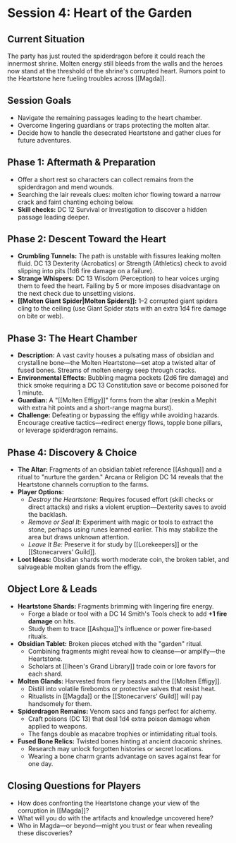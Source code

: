 # Session 4: Heart of the Garden

## Current Situation
The party has just routed the spiderdragon before it could reach the innermost shrine. Molten energy still bleeds from the walls and the heroes now stand at the threshold of the shrine's corrupted heart. Rumors point to the Heartstone here fueling troubles across [[Magda]].

## Session Goals
- Navigate the remaining passages leading to the heart chamber.
- Overcome lingering guardians or traps protecting the molten altar.
- Decide how to handle the desecrated Heartstone and gather clues for future adventures.

## Phase 1: Aftermath & Preparation
- Offer a short rest so characters can collect remains from the spiderdragon and mend wounds.
- Searching the lair reveals clues: molten ichor flowing toward a narrow crack and faint chanting echoing below.
- **Skill checks:** DC 12 Survival or Investigation to discover a hidden passage leading deeper.

## Phase 2: Descent Toward the Heart
- **Crumbling Tunnels:** The path is unstable with fissures leaking molten fluid. DC 13 Dexterity (Acrobatics) or Strength (Athletics) check to avoid slipping into pits (1d6 fire damage on a failure).
- **Strange Whispers:** DC 13 Wisdom (Perception) to hear voices urging them to feed the heart. Failing by 5 or more imposes disadvantage on the next check due to unsettling visions.
- **[[Molten Giant Spider|Molten Spiders]]:** 1–2 corrupted giant spiders cling to the ceiling (use Giant Spider stats with an extra 1d4 fire damage on bite or web).

## Phase 3: The Heart Chamber
- **Description:** A vast cavity houses a pulsating mass of obsidian and crystalline bone—the Molten Heartstone—set atop a twisted altar of fused bones. Streams of molten energy seep through cracks.
- **Environmental Effects:** Bubbling magma pockets (2d6 fire damage) and thick smoke requiring a DC 13 Constitution save or become poisoned for 1 minute.
- **Guardian:** A "[[Molten Effigy]]" forms from the altar (reskin a Mephit with extra hit points and a short-range magma burst).
- **Challenge:** Defeating or bypassing the effigy while avoiding hazards. Encourage creative tactics—redirect energy flows, topple bone pillars, or leverage spiderdragon remains.

## Phase 4: Discovery & Choice
- **The Altar:** Fragments of an obsidian tablet reference [[Ashqua]] and a ritual to "nurture the garden." Arcana or Religion DC 14 reveals that the Heartstone channels corruption to the farms.
- **Player Options:**
  - *Destroy the Heartstone:* Requires focused effort (skill checks or direct attacks) and risks a violent eruption—Dexterity saves to avoid the backlash.
  - *Remove or Seal It:* Experiment with magic or tools to extract the stone, perhaps using runes learned earlier. This may stabilize the area but draws unknown attention.
  - *Leave It Be:* Preserve it for study by [[Lorekeepers]] or the [[Stonecarvers’ Guild]].
- **Loot Ideas:** Obsidian shards worth moderate coin, the broken tablet, and salvageable molten glands from the effigy.

## Object Lore & Leads
- **Heartstone Shards:** Fragments brimming with lingering fire energy.
    - Forge a blade or tool with a DC 14 Smith's Tools check to add **+1 fire damage** on hits.
    - Study them to trace [[Ashqua]]'s influence or power fire‑based rituals.
- **Obsidian Tablet:** Broken pieces etched with the "garden" ritual.
    - Combining fragments might reveal how to cleanse—or amplify—the Heartstone.
    - Scholars at [[Iheen's Grand Library]] trade coin or lore favors for each shard.
- **Molten Glands:** Harvested from fiery beasts and the [[Molten Effigy]].
    - Distill into volatile firebombs or protective salves that resist heat.
    - Ritualists in [[Magda]] or the [[Stonecarvers’ Guild]] will pay handsomely for them.
- **Spiderdragon Remains:** Venom sacs and fangs perfect for alchemy.
    - Craft poisons (DC 13) that deal 1d4 extra poison damage when applied to weapons.
    - The fangs double as macabre trophies or intimidating ritual tools.
- **Fused Bone Relics:** Twisted bones hinting at ancient draconic shrines.
    - Research may unlock forgotten histories or secret locations.
    - Wearing a bone charm grants advantage on saves against fear for one day.

## Closing Questions for Players
- How does confronting the Heartstone change your view of the corruption in [[Magda]]?
- What will you do with the artifacts and knowledge uncovered here?
- Who in Magda—or beyond—might you trust or fear when revealing these discoveries?
